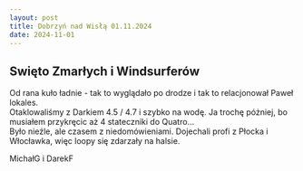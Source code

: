 ```yaml
---
layout: post
title: Dobrzyń nad Wisłą 01.11.2024
date: 2024-11-01
---
```


## Swięto Zmarłych i Windsurferów  

Od rana kuło ładnie - tak to wyglądało po drodze i tak to relacjonował Paweł lokales.  
Otaklowaliśmy z Darkiem 4.5 / 4.7 i szybko na wodę. Ja trochę póżniej, 
bo musiałem przykręcic aż 4 stateczniki do Quatro...  
Było nieźle, ale czasem z niedomówieniami. Dojechali profi z Płocka i Włocławka, więc loopy się zdarzały na halsie.  

MichałG i DarekF  
